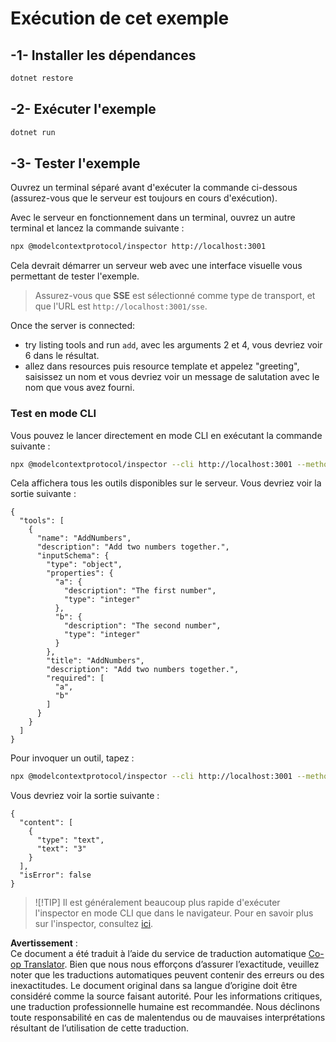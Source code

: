 <!--
CO_OP_TRANSLATOR_METADATA:
{
  "original_hash": "2a58caa6e11faa09470b7f81e6729652",
  "translation_date": "2025-06-18T05:46:00+00:00",
  "source_file": "03-GettingStarted/05-sse-server/solution/dotnet/README.md",
  "language_code": "fr"
}
-->
# Exécution de cet exemple

## -1- Installer les dépendances

```bash
dotnet restore
```

## -2- Exécuter l'exemple

```bash
dotnet run
```

## -3- Tester l'exemple

Ouvrez un terminal séparé avant d'exécuter la commande ci-dessous (assurez-vous que le serveur est toujours en cours d'exécution).

Avec le serveur en fonctionnement dans un terminal, ouvrez un autre terminal et lancez la commande suivante :

```bash
npx @modelcontextprotocol/inspector http://localhost:3001
```

Cela devrait démarrer un serveur web avec une interface visuelle vous permettant de tester l'exemple.

> Assurez-vous que **SSE** est sélectionné comme type de transport, et que l'URL est `http://localhost:3001/sse`.

Once the server is connected: 

- try listing tools and run `add`, avec les arguments 2 et 4, vous devriez voir 6 dans le résultat.
- allez dans resources puis resource template et appelez "greeting", saisissez un nom et vous devriez voir un message de salutation avec le nom que vous avez fourni.

### Test en mode CLI

Vous pouvez le lancer directement en mode CLI en exécutant la commande suivante :

```bash 
npx @modelcontextprotocol/inspector --cli http://localhost:3001 --method tools/list
```

Cela affichera tous les outils disponibles sur le serveur. Vous devriez voir la sortie suivante :

```text
{
  "tools": [
    {
      "name": "AddNumbers",
      "description": "Add two numbers together.",
      "inputSchema": {
        "type": "object",
        "properties": {
          "a": {
            "description": "The first number",
            "type": "integer"
          },
          "b": {
            "description": "The second number",
            "type": "integer"
          }
        },
        "title": "AddNumbers",
        "description": "Add two numbers together.",
        "required": [
          "a",
          "b"
        ]
      }
    }
  ]
}
```

Pour invoquer un outil, tapez :

```bash
npx @modelcontextprotocol/inspector --cli http://localhost:3001 --method tools/call --tool-name AddNumbers --tool-arg a=1 --tool-arg b=2
```

Vous devriez voir la sortie suivante :

```text
{
  "content": [
    {
      "type": "text",
      "text": "3"
    }
  ],
  "isError": false
}
```

> ![!TIP]
> Il est généralement beaucoup plus rapide d'exécuter l'inspector en mode CLI que dans le navigateur.
> Pour en savoir plus sur l'inspector, consultez [ici](https://github.com/modelcontextprotocol/inspector).

**Avertissement** :  
Ce document a été traduit à l’aide du service de traduction automatique [Co-op Translator](https://github.com/Azure/co-op-translator). Bien que nous nous efforçons d’assurer l’exactitude, veuillez noter que les traductions automatiques peuvent contenir des erreurs ou des inexactitudes. Le document original dans sa langue d’origine doit être considéré comme la source faisant autorité. Pour les informations critiques, une traduction professionnelle humaine est recommandée. Nous déclinons toute responsabilité en cas de malentendus ou de mauvaises interprétations résultant de l’utilisation de cette traduction.